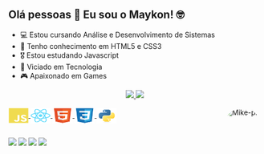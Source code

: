 ## Olá pessoas 🖖 Eu sou o Maykon! 🤓

- 💻 Estou cursando Análise e Desenvolvimento de Sistemas
- 🏅 Tenho conhecimento em HTML5 e CSS3
- 🎖️ Estou estudando Javascript
- 🤪 Viciado em Tecnologia
- 🎮 Apaixonado em Games

<div align="center">
  <a href="https://github.com/NewGamesMK">
  <img height="180em" src="https://github-readme-stats.vercel.app/api?username=NewGamesMK&show_icons=true&theme=codeSTACKr&include_all_commits=true&count_private=true"/>
  <img height="180em" src="https://github-readme-stats.vercel.app/api/top-langs/?username=NewGamesMK&layout=compact&langs_count=7&theme=codeSTACKr"/>
</div>
<div style="display: inline_block"><br>
  <img align="center" alt="Mike-Js" height="30" width="40" src="https://raw.githubusercontent.com/devicons/devicon/master/icons/javascript/javascript-plain.svg">
  <img align="center" alt="Mike-React" height="30" width="40" src="https://raw.githubusercontent.com/devicons/devicon/master/icons/react/react-original.svg">
  <img align="center" alt="Mike-HTML" height="30" width="40" src="https://raw.githubusercontent.com/devicons/devicon/master/icons/html5/html5-original.svg">
  <img align="center" alt="Mike-CSS" height="30" width="40" src="https://raw.githubusercontent.com/devicons/devicon/master/icons/css3/css3-original.svg">
  <img align="center" alt="Mike-Python" height="30" width="40" src="https://raw.githubusercontent.com/devicons/devicon/master/icons/python/python-original.svg">
 <img align="right" alt="Mike-pic" height="150" style="border-radius:50px;" src="https://upload.wikimedia.org/wikipedia/commons/4/40/Mangekyou_Sharingan_Kakashi.svg">

</div>


  ##
 
<div>

  <a href="https://instagram.com/vinicius_maykonn/" target="_blank"><img src="https://img.shields.io/badge/-Instagram-%23E4405F?style=for-the-badge&logo=instagram&logoColor=white" target="_blank"></a>
  <a href = "maykonvinicius@gmail.com"><img src="https://img.shields.io/badge/-Gmail-%23333?style=for-the-badge&logo=gmail&logoColor=white" target="_blank"></a>
  <a href="https://www.linkedin.com/in/maykon-duarte-7b0aa522a/" target="_blank"><img src="https://img.shields.io/badge/-LinkedIn-%230077B5?style=for-the-badge&logo=linkedin&logoColor=white" target="_blank"></a> 
<a href ="https://www.facebook.com/maykon.vinicius.315" ><img src="https://img.shields.io/badge/Facebook-1877F2?style=for-the-badge&logo=facebook&logoColor=white"></a>

</div>
